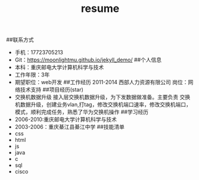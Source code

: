 ﻿---
layout: default
title: resume
---
##联系方式
* 手机：17723705213
* Git：https://moonlightmu.github.io/jekyll_demo/
##个人信息
* 本科：重庆邮电大学计算机科学与技术
* 工作年限：3年
* 期望职位：web开发
##工作经历
2011-2014 西部人力资源有限公司  岗位：网络技术支持
##项目经历(star)
* 交换机数据升级
接入层交换机数据升级，为下发数据做准备。主要负责
交换机数据升级，创建业务vlan,打tag，修改交换机端口速率，修改交换机端口，模式，顺利完成任务，熟悉了华为交换机操作
##学习经历
* 2006-2010:重庆邮电大学计算机科学与技术
* 2003-2006：重庆綦江县綦江中学
##技能清单
* css
* html
* js
* java
* c
* sql
* cisco


